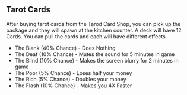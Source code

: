 ## Tarot Cards
After buying tarot cards from the Tarod Card Shop, you can pick up the package and they will spawn at the kitchen counter. A deck will have 12 Cards. You can pull the cards and each will have different effects.

* The Blank (40% Chance) - Does Nothing
* The Deaf (10% Chance) - Mutes the sound for 5 minutes in game
* The Blind (10% Chance) - Makes the screen blurry for 2 minutes in game
* The Poor (5% Chance) - Loses half your money
* The Rich (5% Chance) - Doubles your money
* The Flash (10% Chance) - Makes you 4X Faster

